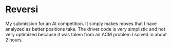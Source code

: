 Reversi
=======

My submission for an AI competition. It simply makes moves that I have analyzed as better positions take.  The driver code is very simplistic and not very optimized because it was taken from an ACM problem I solved in about 2 hours.
